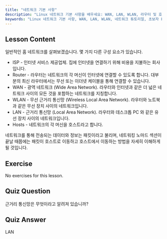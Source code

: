```yaml
---
title: "네트워크 기본 사항"
description: "Linux 네트워크 기본 사항을 배우세요: WAN, LAN, WLAN, 라우터 및 호스트를 이해하세요. 이 초보자 가이드로 네트워킹 여정을 시작하세요!"
keywords: "Linux 네트워크 기본 사항, WAN, LAN, WLAN, 네트워크 튜토리얼, 초보자 Linux, 네트워킹 가이드, Linux 개념"
---
```


## Lesson Content

일반적인 홈 네트워크를 살펴보겠습니다. 몇 가지 다른 구성 요소가 있습니다.

- ISP - 인터넷 서비스 제공업체. 집에 인터넷을 연결하기 위해 비용을 지불하는 회사입니다.
- Router - 라우터는 네트워크의 각 머신이 인터넷에 연결할 수 있도록 합니다. 대부분의 최신 라우터에서는 무선 또는 이더넷 케이블을 통해 연결할 수 있습니다.
- WAN - 광역 네트워크 (Wide Area Network). 라우터와 인터넷과 같은 더 넓은 네트워크 사이의 모든 것을 포함하는 네트워크를 지칭합니다.
- WLAN - 무선 근거리 통신망 (Wireless Local Area Network). 라우터와 노트북과 같은 무선 장치 사이의 네트워크입니다.
- LAN - 근거리 통신망 (Local Area Network). 라우터와 데스크톱 PC 와 같은 유선 장치 사이의 네트워크입니다.
- Hosts - 네트워크의 각 머신을 호스트라고 합니다.

네트워크를 통해 전송되는 데이터와 정보는 패킷이라고 불리며, 네트워킹 노마드 섹션이 끝날 때쯤에는 패킷이 호스트로 이동하고 호스트에서 이동하는 방법을 자세히 이해하게 될 것입니다.

## Exercise

No exercises for this lesson.

## Quiz Question

근거리 통신망은 무엇이라고 알려져 있습니까?

## Quiz Answer

LAN
